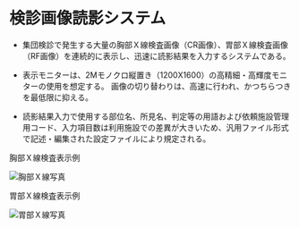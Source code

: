 # 検診画像読影システム

- 集団検診で発生する大量の胸部Ｘ線検査画像（CR画像）、胃部Ｘ線検査画像（RF画像）を連続的に表示し、迅速に読影結果を入力するシステムである。

- 表示モニターは、2Mモノクロ縦置き（1200X1600）の高精細・高輝度モニターの使用を想定する。
画像の切り替わりは、高速に行われ、かつちらつきを最低限に抑える。

- 読影結果入力で使用する部位名、所見名、判定等の用語および依頼施設管理用コード、入力項目数は利用施設での差異が大きいため、汎用ファイル形式で記述・編集された設定ファイルにより規定される。

胸部Ｘ線検査表示例

![胸部Ｘ線写真](/Users/takayoshi.n/Desktop/健診読影システム仕様/image/image_0.1.png "胸部Ｘ線画像表示例")

胃部Ｘ線検査表示例

![胃部Ｘ線写真](/Users/takayoshi.n/Desktop/健診読影システム仕様/image/image_0.2.png)

